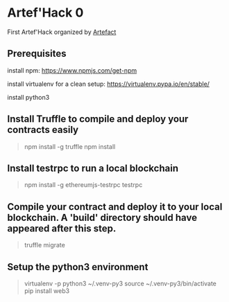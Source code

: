 # Artef'Hack 0

First Artef'Hack organized by [Artefact](https://www.artefact.is)

## Prerequisites

install npm: https://www.npmjs.com/get-npm

install virtualenv for a clean setup: https://virtualenv.pypa.io/en/stable/

install python3

## Install Truffle to compile and deploy your contracts easily
> npm install -g truffle
> npm install

## Install testrpc to run a local blockchain
> npm install -g ethereumjs-testrpc
> testrpc

## Compile your contract and deploy it to your local blockchain. A 'build' directory should have appeared after this step.
> truffle migrate

## Setup the python3 environment
> virtualenv -p python3 ~/.venv-py3
> source ~/.venv-py3/bin/activate
> pip install web3
